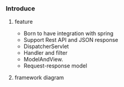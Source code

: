 ### Introduce

1. feature

   - Born to have integration with spring
   - Support Rest API and JSON response
   - DispatcherServlet
   - Handler and filter
   - ModelAndView.
   - Request-response model

2. framework diagram
